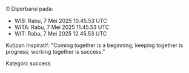 ⏰ Diperbarui pada:
- WIB: Rabu, 7 Mei 2025 10.45.53 UTC
- WITA: Rabu, 7 Mei 2025 11.45.53 UTC
- WIT: Rabu, 7 Mei 2025 12.45.53 UTC

Kutipan Inspiratif:
"Coming together is a beginning; keeping together is progress; working together is success."


Kategori: success

